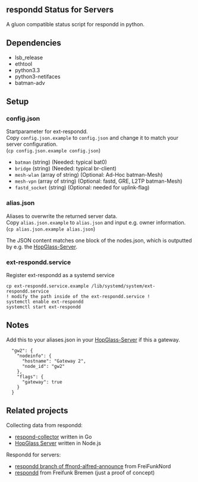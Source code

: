 respondd Status for Servers
---------------------------------

A gluon compatible status script for respondd in python.

## Dependencies

 * lsb_release
 * ethtool
 * python3.3
 * python3-netifaces
 * batman-adv

## Setup

### config.json
Startparameter for ext-respondd.  
Copy `config.json.example` to `config.json` and change it to match your server configuration.  
(`cp config.json.example config.json`)

 * `batman` (string) (Needed: typical bat0)
 * `bridge` (string) (Needed: typical br-client)
 * `mesh-wlan` (array of string) (Optional: Ad-Hoc batman-Mesh)
 * `mesh-vpn` (array of string) (Optional: fastd, GRE, L2TP batman-Mesh)
 * `fastd_socket` (string) (Optional: needed for uplink-flag)


### alias.json
Aliases to overwrite the returned server data.  
Copy `alias.json.example` to `alias.json` and input e.g. owner information.  
(`cp alias.json.example alias.json`)

The JSON content matches one block of the nodes.json, which is outputted by e.g. the [HopGlass-Server](https://github.com/plumpudding/hopglass-server).


### ext-respondd.service
Register ext-respondd as a systemd service

```
cp ext-respondd.service.example /lib/systemd/system/ext-respondd.service
! modify the path inside of the ext-respondd.service !
systemctl enable ext-respondd
systemctl start ext-respondd
```

## Notes
Add this to your aliases.json in your [HopGlass-Server](https://github.com/plumpudding/hopglass-server) if this a gateway.

```
  "gw2": {
    "nodeinfo": {
      "hostname": "Gateway 2",
      "node_id": "gw2"
    },
    "flags": {
      "gateway": true
    }
  }
```

## Related projects

Collecting data from respondd:
* [respond-collector](https://github.com/FreifunkBremen/respond-collector) written in Go
* [HopGlass Server](https://github.com/hopglass/hopglass-server) written in Node.js

Respondd for servers:
* [respondd branch of ffnord-alfred-announce](https://github.com/ffnord/ffnord-alfred-announce/tree/respondd) from FreiFunkNord
* [respondd](https://github.com/FreifunkBremen/respondd) from Freifunk Bremen (just a proof of concept)

